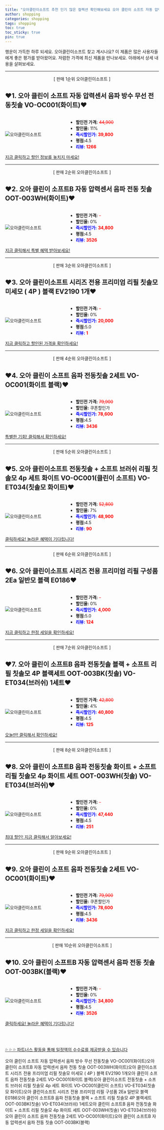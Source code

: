 ```yaml
---
title: "오아클린이소프트 추천 인기 많은 컬렉션 확인해보세요 오아 클린이 소프트 자동 압력센서"
author: shopping
categories: shopping
tags: shopping
toc: true
toc_sticky: true
pin: true
---
```

행운이 가득한 하루 되세요. 오아클린이소프트 찾고 계시나요? 이 제품은 많은 사용자들에게 좋은 평가를 받아왔어요. 저렴한 가격에 최신 제품을 만나보세요. 아래에서 상세 내용을 살펴보세요.

---
<p class="toplist" style="margin: 0 auto; display: block; width: fit-content;">[ 판매 1순위 오아클린이소프트 ]</p>

<h2><strong>❤️1. 오아 클린이 소프트 자동 압력센서 음파 방수 무선 전동칫솔 VO-OC001(화이트)❤️</strong></h2>

<div style="display: flex; align-items: center;">
    <div style="flex: 0.4;">
        <img src="https://thumbnail9.coupangcdn.com/thumbnails/remote/230x230ex/image/retail/images/2349187762698501-ee428e85-2482-4db0-8ffc-5bba45812ea3.jpg" alt="오아클린이소프트" style="max-width: 100%;">
    </div>
    <div style="flex: 0.6; margin-left: 10px;">
        <ul>
            <li><strong>할인전 가격:</strong> <del style="color: red;">44,900</del></li>
            <li><strong>할인율:</strong> 11%</li>
            <li><span style='color:blue'><strong>즉시할인가:</strong></span> <span style='color:red'><strong>39,800</strong></span></li>
            <li><strong>평점:</strong>4.5</li>
            <li><span style='color:blue'><strong>리뷰:</strong></span> <span style='color:red'><strong>1266</strong></span></li>
        </ul>
    </div>
</div>
<div class="center">
    <a href="https://William4Davisa.github.io?lptag=AF9450613&subid=githubio&pageKey=2309199830&traceid=V0-153&itemId=3982338646&vendorItemId=70593234340" class="myButton">
        지금 클릭하고 할인 정보를 놓치지 마세요!
    </a>
</div>


---
<p class="toplist" style="margin: 0 auto; display: block; width: fit-content;">[ 판매 2순위 오아클린이소프트 ]</p>

<h2><strong>❤️2. 오아 클린이 소프트B 자동 압력센서 음파 전동 칫솔 OOT-003WH(화이트)❤️</strong></h2>

<div style="display: flex; align-items: center;">
    <div style="flex: 0.4;">
        <img src="https://thumbnail6.coupangcdn.com/thumbnails/remote/230x230ex/image/retail/images/704494136272316-5e49669f-5cca-482a-9d0f-87895df67def.jpg" alt="오아클린이소프트" style="max-width: 100%;">
    </div>
    <div style="flex: 0.6; margin-left: 10px;">
        <ul>
            <li><strong>할인전 가격:</strong> <del style="color: red;">-</del></li>
            <li><strong>할인율:</strong> 0%</li>
            <li><span style='color:blue'><strong>즉시할인가:</strong></span> <span style='color:red'><strong>34,800</strong></span></li>
            <li><strong>평점:</strong>4.5</li>
            <li><span style='color:blue'><strong>리뷰:</strong></span> <span style='color:red'><strong>3526</strong></span></li>
        </ul>
    </div>
</div>
<div class="center">
    <a href="https://William4Davisa.github.io?lptag=AF9450613&subid=githubio&pageKey=2032761500&traceid=V0-153&itemId=3466434262&vendorItemId=71442967324" class="myButton">
        지금 클릭해서 특별 혜택 받아보세요!
    </a>
</div>


---
<p class="toplist" style="margin: 0 auto; display: block; width: fit-content;">[ 판매 3순위 오아클린이소프트 ]</p>

<h2><strong>❤️3. 오아 클린이소프트 시리즈 전용 프리미엄 리필 칫솔모 미세모 ( 4P ) 블랙 EV2190 1개❤️</strong></h2>

<div style="display: flex; align-items: center;">
    <div style="flex: 0.4;">
        <img src="https://thumbnail7.coupangcdn.com/thumbnails/remote/230x230ex/image/vendor_inventory/9feb/f9786d08911091bc2978e7428a62b8f9b8be06423add0acd5c9bb29147cd.jpg" alt="오아클린이소프트" style="max-width: 100%;">
    </div>
    <div style="flex: 0.6; margin-left: 10px;">
        <ul>
            <li><strong>할인전 가격:</strong> <del style="color: red;">-</del></li>
            <li><strong>할인율:</strong> 0%</li>
            <li><span style='color:blue'><strong>즉시할인가:</strong></span> <span style='color:red'><strong>20,000</strong></span></li>
            <li><strong>평점:</strong>5.0</li>
            <li><span style='color:blue'><strong>리뷰:</strong></span> <span style='color:red'><strong>1</strong></span></li>
        </ul>
    </div>
</div>
<div class="center">
    <a href="https://William4Davisa.github.io?lptag=AF9450613&subid=githubio&pageKey=7424340007&traceid=V0-153&itemId=19267779171&vendorItemId=90727800717" class="myButton">
        지금 클릭하고 할인된 가격을 확인하세요!
    </a>
</div>


---
<p class="toplist" style="margin: 0 auto; display: block; width: fit-content;">[ 판매 4순위 오아클린이소프트 ]</p>

<h2><strong>❤️4. 오아 클린이 소프트 음파 전동칫솔 2세트 VO-OC001(화이트 블랙)❤️</strong></h2>

<div style="display: flex; align-items: center;">
    <div style="flex: 0.4;">
        <img src="https://thumbnail10.coupangcdn.com/thumbnails/remote/230x230ex/image/retail/images/1843145425487406-9d495aa6-f818-44b6-9f17-6512c6698767.jpg" alt="오아클린이소프트" style="max-width: 100%;">
    </div>
    <div style="flex: 0.6; margin-left: 10px;">
        <ul>
            <li><strong>할인전 가격:</strong> <del style="color: red;">79,900</del></li>
            <li><strong>할인율:</strong> 쿠폰할인가</li>
            <li><span style='color:blue'><strong>즉시할인가:</strong></span> <span style='color:red'><strong>78,600</strong></span></li>
            <li><strong>평점:</strong>4.5</li>
            <li><span style='color:blue'><strong>리뷰:</strong></span> <span style='color:red'><strong>3436</strong></span></li>
        </ul>
    </div>
</div>
<div class="center">
    <a href="https://William4Davisa.github.io?lptag=AF9450613&subid=githubio&pageKey=2076732378&traceid=V0-153&itemId=3528507636&vendorItemId=71514554254" class="myButton">
        특별한 기회! 클릭해서 확인하세요!
    </a>
</div>


---
<p class="toplist" style="margin: 0 auto; display: block; width: fit-content;">[ 판매 5순위 오아클린이소프트 ]</p>

<h2><strong>❤️5. 오아 클린이소프트 전동칫솔 + 소프트 브러쉬 리필 칫솔모 4p 세트 화이트 VO-OC001(클린이 소프트) VO-ET034(칫솔모 화이트)❤️</strong></h2>

<div style="display: flex; align-items: center;">
    <div style="flex: 0.4;">
        <img src="https://thumbnail6.coupangcdn.com/thumbnails/remote/230x230ex/image/retail/images/1468944311481647-dadd4418-4d41-4aa0-8f0e-c2042a7d6509.jpg" alt="오아클린이소프트" style="max-width: 100%;">
    </div>
    <div style="flex: 0.6; margin-left: 10px;">
        <ul>
            <li><strong>할인전 가격:</strong> <del style="color: red;">52,800</del></li>
            <li><strong>할인율:</strong> 7%</li>
            <li><span style='color:blue'><strong>즉시할인가:</strong></span> <span style='color:red'><strong>48,900</strong></span></li>
            <li><strong>평점:</strong>4.5</li>
            <li><span style='color:blue'><strong>리뷰:</strong></span> <span style='color:red'><strong>90</strong></span></li>
        </ul>
    </div>
</div>
<div class="center">
    <a href="https://William4Davisa.github.io?lptag=AF9450613&subid=githubio&pageKey=5895112456&traceid=V0-153&itemId=10378339868&vendorItemId=77660430913" class="myButton">
        클릭하세요! 놀라운 혜택이 기다립니다!
    </a>
</div>


---
<p class="toplist" style="margin: 0 auto; display: block; width: fit-content;">[ 판매 6순위 오아클린이소프트 ]</p>

<h2><strong>❤️6. 오아 클린이소프트 시리즈 전용 프리미엄 리필 구성품 2Ea 일반모 블랙 E0186❤️</strong></h2>

<div style="display: flex; align-items: center;">
    <div style="flex: 0.4;">
        <img src="https://thumbnail9.coupangcdn.com/thumbnails/remote/230x230ex/image/vendor_inventory/7852/841ffa720ecc77e86793f83e11fe0209e4fff5375d5935d9bbf7ac5fbb06.jpg" alt="오아클린이소프트" style="max-width: 100%;">
    </div>
    <div style="flex: 0.6; margin-left: 10px;">
        <ul>
            <li><strong>할인전 가격:</strong> <del style="color: red;">-</del></li>
            <li><strong>할인율:</strong> 0%</li>
            <li><span style='color:blue'><strong>즉시할인가:</strong></span> <span style='color:red'><strong>4,000</strong></span></li>
            <li><strong>평점:</strong>5.0</li>
            <li><span style='color:blue'><strong>리뷰:</strong></span> <span style='color:red'><strong>124</strong></span></li>
        </ul>
    </div>
</div>
<div class="center">
    <a href="https://William4Davisa.github.io?lptag=AF9450613&subid=githubio&pageKey=6455098412&traceid=V0-153&itemId=5565120310&vendorItemId=90765273017" class="myButton">
        지금 클릭하고 한정 세일을 확인하세요!
    </a>
</div>


---
<p class="toplist" style="margin: 0 auto; display: block; width: fit-content;">[ 판매 7순위 오아클린이소프트 ]</p>

<h2><strong>❤️7. 오아 클린이 소프트B 음파 전동칫솔 블랙 + 소프트 리필 칫솔모 4P 블랙세트 OOT-003BK(칫솔) VO-ET034(브러쉬) 1세트❤️</strong></h2>

<div style="display: flex; align-items: center;">
    <div style="flex: 0.4;">
        <img src="https://thumbnail7.coupangcdn.com/thumbnails/remote/230x230ex/image/retail/images/1818746930855407-8584e209-4070-48ad-ac6f-8e93e0c70bcc.jpg" alt="오아클린이소프트" style="max-width: 100%;">
    </div>
    <div style="flex: 0.6; margin-left: 10px;">
        <ul>
            <li><strong>할인전 가격:</strong> <del style="color: red;">42,800</del></li>
            <li><strong>할인율:</strong> 4%</li>
            <li><span style='color:blue'><strong>즉시할인가:</strong></span> <span style='color:red'><strong>40,800</strong></span></li>
            <li><strong>평점:</strong>4.5</li>
            <li><span style='color:blue'><strong>리뷰:</strong></span> <span style='color:red'><strong>125</strong></span></li>
        </ul>
    </div>
</div>
<div class="center">
    <a href="https://William4Davisa.github.io?lptag=AF9450613&subid=githubio&pageKey=5882456550&traceid=V0-153&itemId=10321848101&vendorItemId=77604096947" class="myButton">
        오늘만! 클릭해서 확인하세요!
    </a>
</div>


---
<p class="toplist" style="margin: 0 auto; display: block; width: fit-content;">[ 판매 8순위 오아클린이소프트 ]</p>

<h2><strong>❤️8. 오아 클린이 소프트B 음파 전동칫솔 화이트 + 소프트 리필 칫솔모 4p 화이트 세트 OOT-003WH(칫솔)  VO-ET034(브러쉬)❤️</strong></h2>

<div style="display: flex; align-items: center;">
    <div style="flex: 0.4;">
        <img src="https://thumbnail8.coupangcdn.com/thumbnails/remote/230x230ex/image/retail/images/8932529846374194-7e862ca0-8ef3-4028-bba9-a6b76a964637.jpg" alt="오아클린이소프트" style="max-width: 100%;">
    </div>
    <div style="flex: 0.6; margin-left: 10px;">
        <ul>
            <li><strong>할인전 가격:</strong> <del style="color: red;">-</del></li>
            <li><strong>할인율:</strong> 0%</li>
            <li><span style='color:blue'><strong>즉시할인가:</strong></span> <span style='color:red'><strong>47,440</strong></span></li>
            <li><strong>평점:</strong>4.5</li>
            <li><span style='color:blue'><strong>리뷰:</strong></span> <span style='color:red'><strong>251</strong></span></li>
        </ul>
    </div>
</div>
<div class="center">
    <a href="https://William4Davisa.github.io?lptag=AF9450613&subid=githubio&pageKey=6015690240&traceid=V0-153&itemId=10925555577&vendorItemId=78205333447" class="myButton">
        최대 할인! 지금 클릭해서 알아보세요!
    </a>
</div>


---
<p class="toplist" style="margin: 0 auto; display: block; width: fit-content;">[ 판매 9순위 오아클린이소프트 ]</p>

<h2><strong>❤️9. 오아 클린이 소프트 음파 전동칫솔 2세트 VO-OC001(화이트)❤️</strong></h2>

<div style="display: flex; align-items: center;">
    <div style="flex: 0.4;">
        <img src="https://thumbnail7.coupangcdn.com/thumbnails/remote/230x230ex/image/retail/images/5463391129524-f9710b6c-5e09-40ce-9894-495d10403a76.jpg" alt="오아클린이소프트" style="max-width: 100%;">
    </div>
    <div style="flex: 0.6; margin-left: 10px;">
        <ul>
            <li><strong>할인전 가격:</strong> <del style="color: red;">79,900</del></li>
            <li><strong>할인율:</strong> 쿠폰할인가</li>
            <li><span style='color:blue'><strong>즉시할인가:</strong></span> <span style='color:red'><strong>78,600</strong></span></li>
            <li><strong>평점:</strong>4.5</li>
            <li><span style='color:blue'><strong>리뷰:</strong></span> <span style='color:red'><strong>3436</strong></span></li>
        </ul>
    </div>
</div>
<div class="center">
    <a href="https://William4Davisa.github.io?lptag=AF9450613&subid=githubio&pageKey=2076732378&traceid=V0-153&itemId=3528507638&vendorItemId=71514554887" class="myButton">
        지금 클릭하고 한정 세일을 확인하세요!
    </a>
</div>


---
<p class="toplist" style="margin: 0 auto; display: block; width: fit-content;">[ 판매 10순위 오아클린이소프트 ]</p>

<h2><strong>❤️10. 오아 클린이 소프트B 자동 압력센서 음파 전동 칫솔 OOT-003BK(블랙)❤️</strong></h2>

<div style="display: flex; align-items: center;">
    <div style="flex: 0.4;">
        <img src="https://thumbnail6.coupangcdn.com/thumbnails/remote/230x230ex/image/retail/images/695894307767377-1bef7a14-d238-438d-8a39-9e7cf62b2c95.jpg" alt="오아클린이소프트" style="max-width: 100%;">
    </div>
    <div style="flex: 0.6; margin-left: 10px;">
        <ul>
            <li><strong>할인전 가격:</strong> <del style="color: red;">-</del></li>
            <li><strong>할인율:</strong> 0%</li>
            <li><span style='color:blue'><strong>즉시할인가:</strong></span> <span style='color:red'><strong>34,800</strong></span></li>
            <li><strong>평점:</strong>4.5</li>
            <li><span style='color:blue'><strong>리뷰:</strong></span> <span style='color:red'><strong>3526</strong></span></li>
        </ul>
    </div>
</div>
<div class="center">
    <a href="https://William4Davisa.github.io?lptag=AF9450613&subid=githubio&pageKey=2032761500&traceid=V0-153&itemId=3456581339&vendorItemId=71442967454" class="myButton">
        클릭하세요! 놀라운 혜택이 기다립니다!
    </a>
</div>

<br><br><br>[💦 💦 💦 파트너스 활동을 통해 일정액의 수수료를 제공받을 수 있습니다](https://link.coupang.com/a/bcpT2c)<br><br>오아 클린이 소프트 자동 압력센서 음파 방수 무선 전동칫솔 VO-OC001(화이트)오아 클린이 소프트B 자동 압력센서 음파 전동 칫솔 OOT-003WH(화이트)오아 클린이소프트 시리즈 전용 프리미엄 리필 칫솔모 미세모 ( 4P ) 블랙 EV2190 1개오아 클린이 소프트 음파 전동칫솔 2세트 VO-OC001(화이트 블랙)오아 클린이소프트 전동칫솔 + 소프트 브러쉬 리필 칫솔모 4p 세트 화이트 VO-OC001(클린이 소프트) VO-ET034(칫솔모 화이트)오아 클린이소프트 시리즈 전용 프리미엄 리필 구성품 2Ea 일반모 블랙 E0186오아 클린이 소프트B 음파 전동칫솔 블랙 + 소프트 리필 칫솔모 4P 블랙세트 OOT-003BK(칫솔) VO-ET034(브러쉬) 1세트오아 클린이 소프트B 음파 전동칫솔 화이트 + 소프트 리필 칫솔모 4p 화이트 세트 OOT-003WH(칫솔)  VO-ET034(브러쉬)오아 클린이 소프트 음파 전동칫솔 2세트 VO-OC001(화이트)오아 클린이 소프트B 자동 압력센서 음파 전동 칫솔 OOT-003BK(블랙)